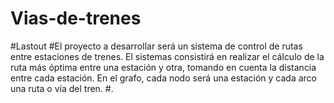 # Vias-de-trenes
#Lastout
#El proyecto a desarrollar será un sistema de control de rutas entre estaciones de trenes. El sistemas consistirá en realizar el cálculo de la ruta más óptima entre una estación y otra, tomando en cuenta la distancia entre cada estación. En el grafo, cada nodo será una estación y cada arco una ruta o vía del tren.
#.
